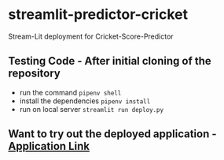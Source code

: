 # streamlit-predictor-cricket
Stream-Lit deployment for Cricket-Score-Predictor

## Testing Code - After initial cloning of the repository
- run the command `pipenv shell`
- install the dependencies `pipenv install`
- run on local server `streamlit run deploy.py`

## Want to try out the deployed application - <a href="https://freakyeinstein-streamlit-predictor-cricket-deploy-rxmb94.streamlit.app/">Application Link</a>
